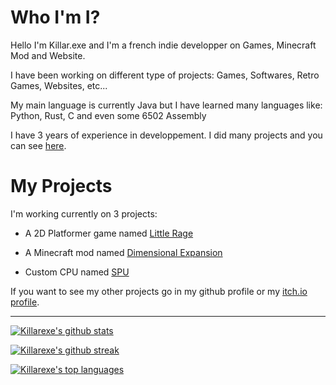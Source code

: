 # Who I'm I?
Hello I'm Killar.exe and I'm a french indie developper on Games, Minecraft Mod and Website.

I have been working on different type of projects: Games, Softwares, Retro Games, Websites, etc...

My main language is currently Java but I have learned many languages like: Python, Rust, C and even some 6502 Assembly

I have 3 years of experience in developpement. I did many projects and you can see [here](https://github.com/Killarexe?tab=repositories).

# My Projects

I'm working currently on 3 projects:

- A 2D Platformer game named [Little Rage](https://github.com/Killarexe/Little-Rage)

- A Minecraft mod named [Dimensional Expansion](https://github.com/Killarexe/Dimensional-Expansion)

- Custom CPU named [SPU](https://github.com/Killarexe/SPU-Assembler)

If you want to see my other projects go in my github profile or my [itch.io profile](https://killarexe.itch.io).

--------
[![Killarexe's github stats](https://github-readme-stats.vercel.app/api?username=Killarexe&theme=blue-green)](https://github.com/Killarexe/github-readme-stats)

[![Killarexe's github streak](https://github-readme-streak-stats.herokuapp.com/?user=Killarexe&theme=blue-green)](https://github.com/Killarexe/github-readme-streak-stats)

[![Killarexe's top languages](https://github-readme-stats.vercel.app/api/top-langs/?username=Killarexe&theme=blue-green)](https://github.com/Killarexe/github-readme-stats)
